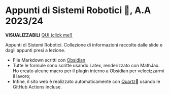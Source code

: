 # Appunti di Sistemi Robotici 🤖, A.A 2023/24

**VISUALIZZABILI** [QUI (click me!)](https://darakuu.github.io/sistemi_robotici/)

Appunti di Sistemi Robotici. Collezione di informazioni raccolte dalle slide e dagli appunti presi a lezione.
- File Markdown scritti con [Obsidian](https://obsidian.md/)
- Tutte le formule sono scritte usando Latex, renderizzato con MathJax. Ho creato alcune macro per il plugin interno a Obsidian per velocizzarmi il lavoro;
- Infine, il sito web è realizzato automaticamente con [Quartz](https://github.com/jackyzha0/quartz)🌱 usando le GitHub Actions incluse.

